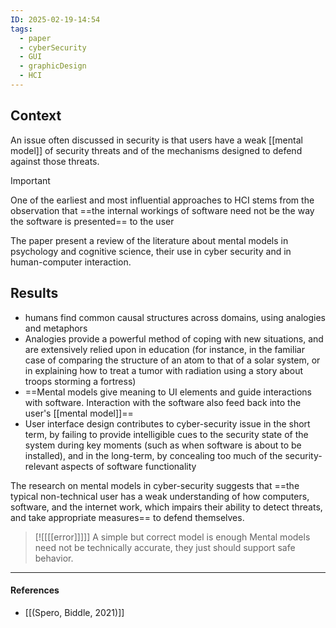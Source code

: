 ```yaml
---
ID: 2025-02-19-14:54
tags:
  - paper
  - cyberSecurity
  - GUI
  - graphicDesign
  - HCI
---
```

## Context

An issue often discussed in security is that users have a weak [[mental model]] of security threats and of the mechanisms designed to defend against those threats.

> [!IMPORTANT]
> One of the earliest and most influential approaches to HCI stems from the observation that ==the internal workings of software need not be the way the software is presented== to the user

The paper present a review of the literature about mental models in psychology and cognitive science, their use in cyber security and in human-computer interaction.

## Results

- humans find common causal structures across domains, using analogies and metaphors
- Analogies provide a powerful method of coping with new situations, and are extensively relied upon in education (for instance, in the familiar case of comparing the structure of an atom to that of a solar system, or in explaining how to treat a tumor with radiation using a story about troops storming a fortress)
- ==Mental models give meaning to UI elements and guide interactions with software. Interaction with the software also feed back into the user's [[mental model]]==
- User interface design contributes to cyber-security issue in the short term, by failing to provide intelligible cues to the security state of the system during key moments (such as when software is about to be installed), and in the long-term, by concealing too much of the security-relevant aspects of software functionality

The research on mental models in cyber-security suggests that ==the typical non-technical user has a weak understanding of how computers, software, and the internet work, which impairs their ability to detect threats, and take appropriate measures== to defend themselves.

> [![[[[error]]]]] A simple but correct model is enough
> Mental models need not be technically accurate, they just should support safe behavior.

---
#### References
- [[(Spero, Biddle, 2021)]]